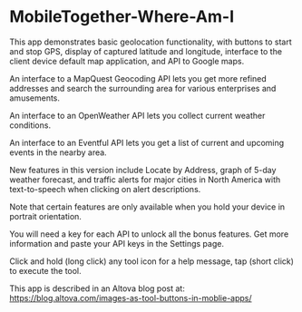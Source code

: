 # MobileTogether-Where-Am-I
This app demonstrates basic geolocation functionality, with buttons to start and stop GPS, display of captured latitude and longitude, interface to the client device default map application, and API to Google maps.

An interface to a MapQuest Geocoding API lets you get more refined addresses and search the surrounding area for various enterprises and amusements.

An interface to an OpenWeather API lets you collect current weather conditions.

An interface to an Eventful API lets you get a list of current and upcoming events in the nearby area.

New features in this version include Locate by Address, graph of 5-day weather forecast, and traffic alerts for major cities in North America with text-to-speech when clicking on alert descriptions.

Note that certain features are only available when you hold your device in portrait orientation.

You will need a key for each API to unlock all the bonus features. Get more information and paste your API keys in the Settings page.

Click and hold (long click) any tool icon for a help message, tap (short click) to execute the tool.

This app is described in an Altova blog post at: https://blog.altova.com/images-as-tool-buttons-in-moblie-apps/


